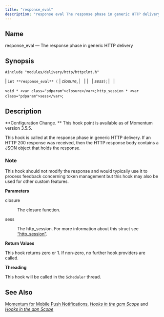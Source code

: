 ```yaml
---
title: "response_eval"
description: "response eval The response phase in generic HTTP delivery int response eval closure sess void closure http session sess Configuration Change This hook point is available as of Momentum version 3 5 5 This hook is called at the response phase in generic HTTP delivery If an HTTP 200 response..."
---
```


<a name="hooks.http_response_eval"></a> 
## Name

response_eval — The response phase in generic HTTP delivery

## Synopsis

`#include "modules/delivery/http/httpclnt.h"`

| `int **response_eval** (` | <var class="pdparam">closure</var>, |   |
|   | <var class="pdparam">sess</var>`)`; |   |

`void * <var class="pdparam">closure</var>`;
`http_session * <var class="pdparam">sess</var>`;<a name="idp29846688"></a> 
## Description

**Configuration Change. ** This hook point is available as of Momentum version 3.5.5.

This hook is called at the response phase in generic HTTP delivery. If an HTTP 200 response was received, then the HTTP response body contains a JSON object that holds the response.

### Note

This hook should not modify the response and would typically use it to process feedback concerning token management but this hook may also be used for other custom features.

**<a name="idp29850832"></a> Parameters**

<dl class="variablelist">

<dt>closure</dt>

<dd>

The closure function.

</dd>

<dt>sess</dt>

<dd>

The http_session. For more information about this struct see [“http_session”](/momentum/3/3-api/structs-http-session).

</dd>

</dl>

**<a name="idp29855888"></a> Return Values**

This hook returns zero or 1\. If non-zero, no further hook providers are called.

**<a name="idp29856864"></a> Threading**

This hook will be called in the `Scheduler` thread.

<a name="idp29858384"></a> 
## See Also

[Momentum for Mobile Push Notifications](/momentum/3/3-push), [*Hooks in the gcm Scope*](/momentum/3/3-api/hooks-gcm) and [*Hooks in the apn Scope*](/momentum/3/3-api/hooks-apn)